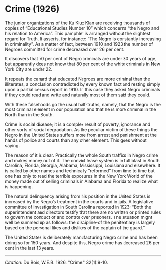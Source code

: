 # Crime (1926)

The junior organizations of the Ku Klux Klan are receiving thousands of copies of “Educational Studies Number 10” which concerns “the Negro and his relation to America”. This pamphlet is arranged without the slightest regard for Truth. It asserts, for instance: “The Negro is constantly increasing in criminality”. As a matter of fact, between 1910 and 1923 the number of Negroes committed for crime decreased over 26 per cent.

It discovers that 70 per cent of Negro criminals are under 30 years of age, but apparently does not know that 80 per cent of the white criminals in New York City are under 22.

It repeats the canard that educated Negroes are more criminal than the illiterates, a conclusion contradicted by every known fact and resting simply upon a partial census report in 1910. In this case they asked Negro criminals if they could read and write and naturally most of them said they could.

With these falsehoods go the usual half-truths, namely, that the Negro is the most criminal element in our population and that he is more criminal in the North than in the South.

Crime is social disease; it is a complex result of poverty, ignorance and other sorts of social degradation. As the peculiar victim of these things the Negro in the United States suffers more from arrest and punishment at the hands of police and courts than any other element. This goes without saying.

The reason of it is clear. Practically the whole South traffics in Negro crime and makes money out of it. The convict lease system is in full blast in South Carolina, Florida, Georgia, Alabama, Mississippi, Louisiana and elsewhere. It is called by other names and technically “reformed” from time to time but one has only to read the terrible exposures in the New York World of the money made out of selling criminals in Alabama and Florida to realize what is happening.

The natural delinquency arising from his position in the United States is increased by the Negro’s treatment in the courts and in jails. A legislative committee of investigation in South Carolina reported in 1923: “Both the superintendent and directors testify that there are no written or printed rules to govern the conduct of and control over prisoners. The situation might well be summed up as follows: the discipline-of the penitentiary is largely based on the personal likes and dislikes of the captain of the guard.”

The United States is deliberately manufacturing Negro crime and has been doing so for 150 years. And despite this, Negro crime has decreased 26 per cent in the last 13 years.


________________
*Citation:* Du Bois, W.E.B. 1926. "Crime."  32(1):9-10.
